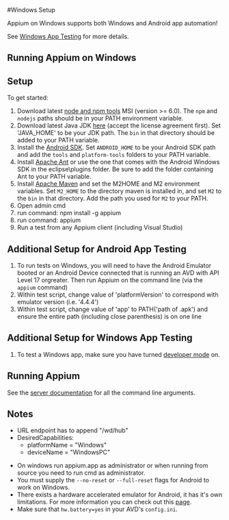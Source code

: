﻿#Windows Setup

Appium on Windows supports both Windows and Android app automation!

See [Windows App Testing](windows-app-testing.md) for more details.

## Running Appium on Windows

## Setup

To get started:

   1. Download latest [node and npm tools](https://nodejs.org/download/release/v6.3.0/node-v6.3.0-x64.msi) MSI (version >= 6.0). The `npm` and `nodejs` paths should be in your PATH environment variable. 
   2. Download latest Java JDK [here](http://www.oracle.com/technetwork/java/javase/downloads/jdk8-downloads-2133151.html) (accept the license agreement first). Set 'JAVA_HOME' to be your JDK path. The `bin` in that directory should be added to your PATH variable.
   3. Install the [Android SDK](http://developer.android.com/sdk/index.html). Set `ANDROID_HOME` to be
   your Android SDK path and add the `tools` and `platform-tools` folders to your
   PATH variable.
   4. Install [Apache Ant](http://ant.apache.org/bindownload.cgi) or use the one that comes with the Android Windows SDK in the eclipse\plugins folder. Be sure to add the folder containing Ant to your PATH variable.
   5. Install [Apache Maven](http://maven.apache.org/download.cgi) and set the M2HOME and M2 environment variables. Set `M2_HOME` to the directory maven is installed in, and set `M2` to the `bin` in that directory. Add the path you used for `M2` to your PATH.
   6. Open admin cmd
   7. run command: npm install -g appium
   8. run command: appium
   9. Run a test from any Appium client (including Visual Studio)

## Additional Setup for Android App Testing

   1. To run tests on Windows, you will need to have the Android Emulator booted or an Android Device connected that is running an AVD with API Level 17 orgreater. Then run Appium on the command line (via the `appium` command)
   2. Within test script, change value of 'platformVersion' to correspond with emulator version (i.e. '4.4.4')
   3. Within test script, change value of 'app' to PATH('path of .apk') and ensure the entire path (including close parenthesis) is on one line

## Additional Setup for Windows App Testing

   1. To test a Windows app, make sure you have turned [developer mode](https://msdn.microsoft.com/en-us/windows/uwp/get-started/enable-your-device-for-development) on.

## Running Appium

See the [server documentation](/docs/en/writing-running-appium/server-args.md) for all the command line
arguments.

## Notes

- URL endpoint has to append "/wd/hub"
- DesiredCapabilities:
   - platformName = "Windows"
   - deviceName = "WindowsPC"

* On windows run appium.app as administrator or when running from source you need to run cmd as administrator.
* You must supply the `--no-reset` or `--full-reset` flags for
  Android to work on Windows.
* There exists a hardware accelerated emulator for Android, it has it's own
  limitations. For more information you can check out this
  [page](/docs/en/appium-setup/android-hax-emulator.md).
* Make sure that `hw.battery=yes` in your AVD's `config.ini`.



